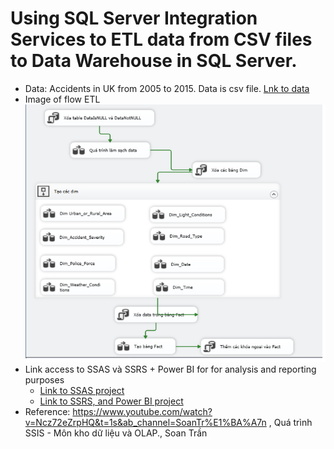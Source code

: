 # Using SQL Server Integration Services to ETL data from CSV files to Data Warehouse in SQL Server.

- Data: Accidents in UK from 2005 to 2015. Data is csv file.
    <a href="https://www.kaggle.com/datasets/silicon99/dft-accident-data?resource=download">Lnk to data</a>
- Image of flow ETL
    <img src="img/Flow_ETL.png" />
- Link access to SSAS và SSRS + Power BI for for analysis and reporting purposes
    + <a href="https://github.com/vanac17122001/Accident_In_UK_SSAS">Link to SSAS project</a>
    + <a href="https://github.com/vanac17122001/Accidents_In_UK_SSRS_PowerBI">Link to SSRS, and Power BI project</a>
- Reference: https://www.youtube.com/watch?v=Ncz72eZrpHQ&t=1s&ab_channel=SoanTr%E1%BA%A7n , Quá trình SSIS - Môn kho dữ liệu và OLAP., Soan Trần
